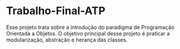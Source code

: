 # Trabalho-Final-ATP
Esse projeto trata sobre a introdução do paradigma de Programação Orientada a Objetos. O objetivo principal desse projeto é praticar a modularização, abstração e herança das classes. 
